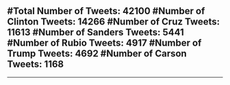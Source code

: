 #Total Number of Tweets: 42100 
#Number of Clinton Tweets: 14266
#Number of Cruz Tweets: 11613
#Number of Sanders Tweets: 5441
#Number of Rubio Tweets: 4917
#Number of Trump Tweets: 4692
#Number of Carson Tweets: 1168
---
---

